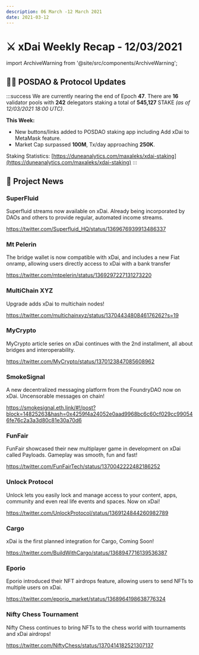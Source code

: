 ```yaml
---
description: 06 March -12 March 2021
date: 2021-03-12
---
```


# ⚔️ xDai Weekly Recap - 12/03/2021

import ArchiveWarning from '@site/src/components/ArchiveWarning';

<ArchiveWarning />

## 👷‍♂️ POSDAO & Protocol Updates

:::success
We are currently nearing the end of Epoch **47**. There are **16** validator pools with **242** delegators staking a total of **545,127** STAKE _(as of 12/03/2021 18:00 UTC)_.

**This Week:**

* New buttons/links added to POSDAO staking app including Add xDai to MetaMask feature.
* Market Cap surpassed **100M**, Tx/day approaching **250K**.

Staking Statistics: [https://duneanalytics.com/maxaleks/xdai-staking](https://duneanalytics.com/maxaleks/xdai-staking)
:::

## :butterfly: Project News

### SuperFluid

Superfluid streams now available on xDai. Already being incorporated by DAOs and others to provide regular, automated income streams.

https://twitter.com/Superfluid_HQ/status/1369676939913486337

### Mt Pelerin

The bridge wallet is now compatible with xDai, and includes a new Fiat onramp, allowing users directly access to xDai with a bank transfer

https://twitter.com/mtpelerin/status/1369297227131273220

### MultiChain XYZ

Upgrade adds xDai to multichain nodes!

https://twitter.com/multichainxyz/status/1370443480846176262?s=19

### MyCrypto

MyCrypto article series on xDai continues with the 2nd installment, all about bridges and interoperability.

https://twitter.com/MyCrypto/status/1370123847085608962

### SmokeSignal

A new decentralized messaging platform from the FoundryDAO now on xDai. Uncensorable messages on chain!

https://smokesignal.eth.link/#!/post?block=14825263&hash=0x4259f4a24052e0aad9968bc6c60cf029cc990546fe76c2a3a3d80c81e30a70d6

### FunFair

FunFair showcased their new multiplayer game in development on xDai called Payloads. Gameplay was smooth, fun and fast!

https://twitter.com/FunFairTech/status/1370042222482186252

### Unlock Protocol

Unlock lets you easily lock and manage access to your content, apps, community and even real life events and spaces. Now on xDai!

https://twitter.com/UnlockProtocol/status/1369124844260982789

### Cargo

xDai is the first planned integration for Cargo, Coming Soon!

https://twitter.com/BuildWithCargo/status/1368947716139536387

### Eporio

Eporio introduced their NFT airdrops feature, allowing users to send NFTs to multiple users on xDai.

https://twitter.com/eporio_market/status/1368964198638776324

### Nifty Chess Tournament

Nifty Chess continues to bring NFTs to the chess world with tournaments and xDai airdrops!

https://twitter.com/NiftyChess/status/1370414182521307137



